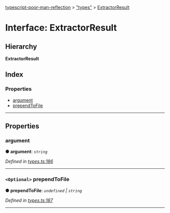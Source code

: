 [typescript-poor-man-reflection](../README.md) > ["types"](../modules/_types_.md) > [ExtractorResult](../interfaces/_types_.extractorresult.md)

# Interface: ExtractorResult

## Hierarchy

**ExtractorResult**

## Index

### Properties

* [argument](_types_.extractorresult.md#argument)
* [prependToFile](_types_.extractorresult.md#prependtofile)

---

## Properties

<a id="argument"></a>

###  argument

**● argument**: *`string`*

*Defined in [types.ts:186](https://github.com/cancerberoSgx/typescript-poor-man-reflection/blob/f57c9f6/src/types.ts#L186)*

___
<a id="prependtofile"></a>

### `<Optional>` prependToFile

**● prependToFile**: *`undefined` \| `string`*

*Defined in [types.ts:187](https://github.com/cancerberoSgx/typescript-poor-man-reflection/blob/f57c9f6/src/types.ts#L187)*

___

